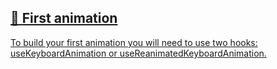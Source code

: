 ## [📄️<!-- --> <!-- -->First animation](/react-native-keyboard-controller/pr-preview/pr-997/docs/guides/first-animation.md)

[To build your first animation you will need to use two hooks: useKeyboardAnimation or useReanimatedKeyboardAnimation.](/react-native-keyboard-controller/pr-preview/pr-997/docs/guides/first-animation.md)
